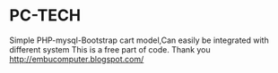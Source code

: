# PC-TECH
Simple PHP-mysql-Bootstrap cart model,Can easily be integrated with different system
This is a free part of code.
Thank you http://embucomputer.blogspot.com/
